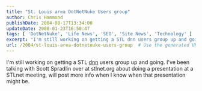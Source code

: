 ```yaml
---
title: "St. Louis area DotNetNuke Users group"
author: Chris Hammond
publishDate: 2004-08-17T13:34:00
updateDate: 2008-01-23T16:50:47
tags: [ 'DotNetNuke', 'Life News', 'SEO', 'Site News', 'Technology' ]
excerpt: "I'm still working on getting a STL dnn users group up and going. I've been talking with Scott Spradlin over at stlnet.org about doing a presentation at a STLnet meeting, will post more info when I know when that presentation might..."
url: /2004/st-louis-area-dotnetnuke-users-group  # Use the generated URL with year
---
```

I'm still working on getting a STL <a title="DotNetNuke.com" href="https://www.dotnetnuke.com" target="_blank">dnn</a> users group up and going. I've been talking with Scott Spradlin over at stlnet.org about doing a presentation at a STLnet meeting, will post more info when I know when that presentation might be.
